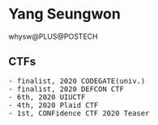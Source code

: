 # Yang Seungwon
whysw@PLUS@POSTECH

## CTFs
<pre>
- finalist, 2020 CODEGATE(univ.)                                                MINUS
- finalist, 2020 DEFCON CTF                                              koreanbadass
- 6th, 2020 UIUCTF                                                               PLUS
- 4th, 2020 Plaid CTF                                                    koreanbadass
- 1st, CONFidence CTF 2020 Teaser                                                 DDP
</pre>
